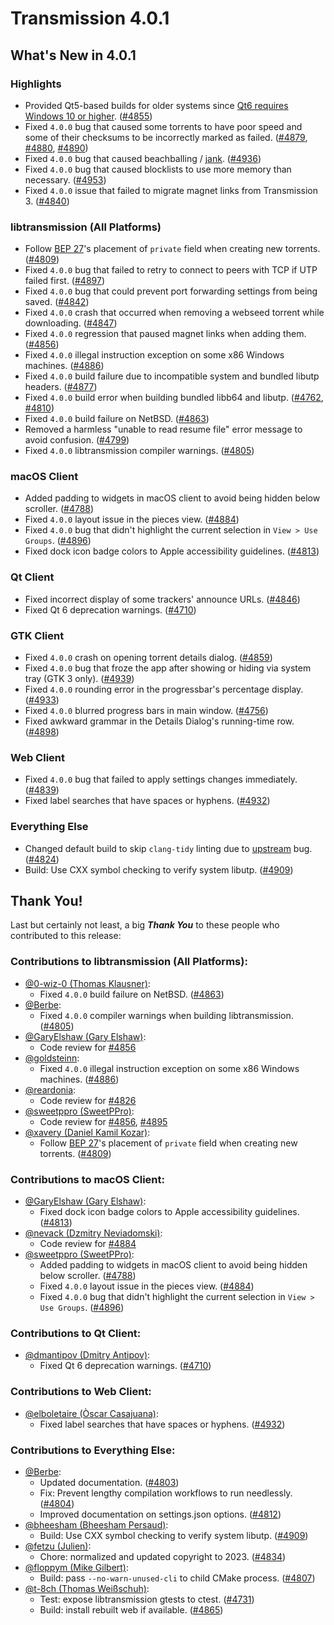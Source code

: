 # Transmission 4.0.1

## What's New in 4.0.1

### Highlights

* Provided Qt5-based builds for older systems since [Qt6 requires Windows 10 or higher](https://doc.qt.io/qt-6/windows.html). ([#4855](https://github.com/transmission/transmission/pull/4855))
* Fixed `4.0.0` bug that caused some torrents to have poor speed and some of their checksums to be incorrectly marked as failed. ([#4879](https://github.com/transmission/transmission/pull/4879), [#4880](https://github.com/transmission/transmission/pull/4880), [#4890](https://github.com/transmission/transmission/pull/4890))
* Fixed `4.0.0` bug that caused beachballing / [jank](https://en.wiktionary.org/wiki/jank). ([#4936](https://github.com/transmission/transmission/pull/4936))
* Fixed `4.0.0` bug that caused blocklists to use more memory than necessary. ([#4953](https://github.com/transmission/transmission/pull/4953))
* Fixed `4.0.0` issue that failed to migrate magnet links from Transmission 3. ([#4840](https://github.com/transmission/transmission/pull/4840))

### libtransmission (All Platforms)

* Follow [BEP 27](https://www.bittorrent.org/beps/bep_0027.html)'s placement of `private` field when creating new torrents. ([#4809](https://github.com/transmission/transmission/pull/4809))
* Fixed `4.0.0` bug that failed to retry to connect to peers with TCP if UTP failed first. ([#4897](https://github.com/transmission/transmission/pull/4897))
* Fixed `4.0.0` bug that could prevent port forwarding settings from being saved. ([#4842](https://github.com/transmission/transmission/pull/4842))
* Fixed `4.0.0` crash that occurred when removing a webseed torrent while downloading. ([#4847](https://github.com/transmission/transmission/pull/4847))
* Fixed `4.0.0` regression that paused magnet links when adding them. ([#4856](https://github.com/transmission/transmission/pull/4856))
* Fixed `4.0.0` illegal instruction exception on some x86 Windows machines. ([#4886](https://github.com/transmission/transmission/pull/4886))
* Fixed `4.0.0` build failure due to incompatible system and bundled libutp headers. ([#4877](https://github.com/transmission/transmission/pull/4877))
* Fixed `4.0.0` build error when building bundled libb64 and libutp. ([#4762](https://github.com/transmission/transmission/pull/4762), [#4810](https://github.com/transmission/transmission/pull/4810))
* Fixed `4.0.0` build failure on NetBSD. ([#4863](https://github.com/transmission/transmission/pull/4863))
* Removed a harmless "unable to read resume file" error message to avoid confusion. ([#4799](https://github.com/transmission/transmission/pull/4799))
* Fixed `4.0.0` libtransmission compiler warnings. ([#4805](https://github.com/transmission/transmission/pull/4805))

### macOS Client

* Added padding to widgets in macOS client to avoid being hidden below scroller. ([#4788](https://github.com/transmission/transmission/pull/4788))
* Fixed `4.0.0` layout issue in the pieces view. ([#4884](https://github.com/transmission/transmission/pull/4884))
* Fixed `4.0.0` bug that didn't highlight the current selection in `View > Use Groups`. ([#4896](https://github.com/transmission/transmission/pull/4896))
* Fixed dock icon badge colors to Apple accessibility guidelines. ([#4813](https://github.com/transmission/transmission/pull/4813))

### Qt Client

* Fixed incorrect display of some trackers' announce URLs. ([#4846](https://github.com/transmission/transmission/pull/4846))
* Fixed Qt 6 deprecation warnings. ([#4710](https://github.com/transmission/transmission/pull/4710))

### GTK Client

* Fixed `4.0.0` crash on opening torrent details dialog. ([#4859](https://github.com/transmission/transmission/pull/4859))
* Fixed `4.0.0` bug that froze the app after showing or hiding via system tray (GTK 3 only). ([#4939](https://github.com/transmission/transmission/pull/4939))
* Fixed `4.0.0` rounding error in the progressbar's percentage display. ([#4933](https://github.com/transmission/transmission/pull/4933))
* Fixed `4.0.0` blurred progress bars in main window. ([#4756](https://github.com/transmission/transmission/pull/4756))
* Fixed awkward grammar in the Details Dialog's running-time row. ([#4898](https://github.com/transmission/transmission/pull/4898))

### Web Client

* Fixed `4.0.0` bug that failed to apply settings changes immediately. ([#4839](https://github.com/transmission/transmission/pull/4839))
* Fixed label searches that have spaces or hyphens. ([#4932](https://github.com/transmission/transmission/pull/4932))

### Everything Else

* Changed default build to skip `clang-tidy` linting due to [upstream](https://github.com/llvm/llvm-project/issues/59492) bug. ([#4824](https://github.com/transmission/transmission/pull/4824))
* Build: Use CXX symbol checking to verify system libutp. ([#4909](https://github.com/transmission/transmission/pull/4909))

## Thank You!

Last but certainly not least, a big ***Thank You*** to these people who contributed to this release:

### Contributions to libtransmission (All Platforms):

* [@0-wiz-0 (Thomas Klausner)](https://github.com/0-wiz-0):
  * Fixed `4.0.0` build failure on NetBSD. ([#4863](https://github.com/transmission/transmission/pull/4863))
* [@Berbe](https://github.com/Berbe):
  * Fixed `4.0.0` compiler warnings when building libtransmission. ([#4805](https://github.com/transmission/transmission/pull/4805))
* [@GaryElshaw (Gary Elshaw)](https://github.com/GaryElshaw):
  * Code review for [#4856](https://github.com/transmission/transmission/pull/4856)
* [@goldsteinn](https://github.com/goldsteinn):
  * Fixed `4.0.0` illegal instruction exception on some x86 Windows machines. ([#4886](https://github.com/transmission/transmission/pull/4886))
* [@reardonia](https://github.com/reardonia):
  * Code review for [#4826](https://github.com/transmission/transmission/pull/4826)
* [@sweetppro (SweetPPro)](https://github.com/sweetppro):
  * Code review for [#4856](https://github.com/transmission/transmission/pull/4856), [#4895](https://github.com/transmission/transmission/pull/4895)
* [@xavery (Daniel Kamil Kozar)](https://github.com/xavery):
  * Follow [BEP 27](https://www.bittorrent.org/beps/bep_0027.html)'s placement of `private` field when creating new torrents. ([#4809](https://github.com/transmission/transmission/pull/4809))

### Contributions to macOS Client:

* [@GaryElshaw (Gary Elshaw)](https://github.com/GaryElshaw):
  * Fixed dock icon badge colors to Apple accessibility guidelines. ([#4813](https://github.com/transmission/transmission/pull/4813))
* [@nevack (Dzmitry Neviadomski)](https://github.com/nevack):
  * Code review for [#4884](https://github.com/transmission/transmission/pull/4884)
* [@sweetppro (SweetPPro)](https://github.com/sweetppro):
  * Added padding to widgets in macOS client to avoid being hidden below scroller. ([#4788](https://github.com/transmission/transmission/pull/4788))
  * Fixed `4.0.0` layout issue in the pieces view. ([#4884](https://github.com/transmission/transmission/pull/4884))
  * Fixed `4.0.0` bug that didn't highlight the current selection in `View > Use Groups`. ([#4896](https://github.com/transmission/transmission/pull/4896))

### Contributions to Qt Client:

* [@dmantipov (Dmitry Antipov)](https://github.com/dmantipov):
  * Fixed Qt 6 deprecation warnings. ([#4710](https://github.com/transmission/transmission/pull/4710))

### Contributions to Web Client:

* [@elboletaire (Òscar Casajuana)](https://github.com/elboletaire):
  * Fixed label searches that have spaces or hyphens. ([#4932](https://github.com/transmission/transmission/pull/4932))

### Contributions to Everything Else:

* [@Berbe](https://github.com/Berbe):
  * Updated documentation. ([#4803](https://github.com/transmission/transmission/pull/4803))
  * Fix: Prevent lengthy compilation workflows to run needlessly. ([#4804](https://github.com/transmission/transmission/pull/4804))
  * Improved documentation on settings.json options. ([#4812](https://github.com/transmission/transmission/pull/4812))
* [@bheesham (Bheesham Persaud)](https://github.com/bheesham):
  * Build: Use CXX symbol checking to verify system libutp. ([#4909](https://github.com/transmission/transmission/pull/4909))
* [@fetzu (Julien)](https://github.com/fetzu):
  * Chore: normalized and updated copyright to 2023. ([#4834](https://github.com/transmission/transmission/pull/4834))
* [@floppym (Mike Gilbert)](https://github.com/floppym):
  * Build: pass `--no-warn-unused-cli` to child CMake process. ([#4807](https://github.com/transmission/transmission/pull/4807))
* [@t-8ch (Thomas Weißschuh)](https://github.com/t-8ch):
  * Test: expose libtransmission gtests to ctest. ([#4731](https://github.com/transmission/transmission/pull/4731))
  * Build: install rebuilt web if available. ([#4865](https://github.com/transmission/transmission/pull/4865))

